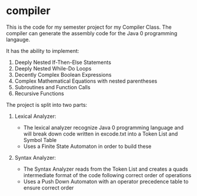 # compiler
This is the code for my semester project for my Compiler Class. The compiler can generate the assembly code for the Java 0 programming langauge.

It has the ability to implement:
1. Deeply Nested If-Then-Else Statements
2. Deeply Nested While-Do Loops
3. Decently Complex Boolean Expressions
4. Complex Mathematical Equations with nested parentheses
5. Subroutines and Function Calls
6. Recursive Functions

The project is split into two parts:

1. Lexical Analyzer:
    - The lexical analyzer recognize Java 0 programming language and will break down code written in excode.txt into a Token List and Symbol       Table
    - Uses a Finite State Automaton in order to build these

2. Syntax Analyzer:
    - The Syntax Analyzer reads from the Token List and creates a quads intermediate format of the code following correct order of operations
    - Uses a Push Down Automaton with an operator precedence table to ensure correct order

